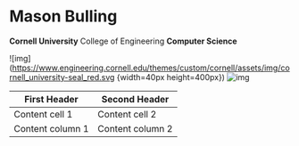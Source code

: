 # Mason Bulling
**Cornell University** College of Engineering **Computer Science**

![img](https://www.engineering.cornell.edu/themes/custom/cornell/assets/img/cornell_university-seal_red.svg {width=40px height=400px})
![img](https://images.squarespace-cdn.com/content/v1/59ec1dc7268b9699fe3a82ce/1513186347267-H13W82BXHFWJI1DE8T6W/venn.png?format=1500w)

First Header | Second Header
------------ | ------------- 
Content cell 1 | Content cell 2 
Content column 1 | Content column 2
